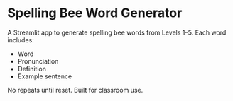 # Spelling Bee Word Generator

A Streamlit app to generate spelling bee words from Levels 1–5. Each word includes:
- Word
- Pronunciation
- Definition
- Example sentence

No repeats until reset. Built for classroom use.
